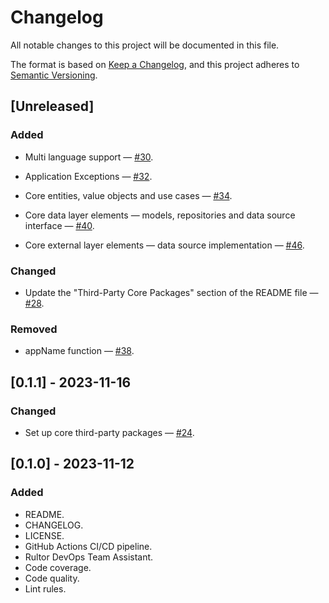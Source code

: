 # Changelog

All notable changes to this project will be documented in this file.

The format is based on [Keep a Changelog](https://keepachangelog.com/en/1.0.0/),
and this project adheres to [Semantic Versioning](https://semver.org/spec/v2.0.0.html).

## [Unreleased]

### Added

- Multi language support —
  [#30](https://github.com/dartoos-dev/astronomy_picture_of_the_day/issues/30).

- Application Exceptions —
 [#32](https://github.com/dartoos-dev/astronomy_picture_of_the_day/issues/32).

- Core entities, value objects and use cases —
 [#34](https://github.com/dartoos-dev/astronomy_picture_of_the_day/issues/34).

- Core data layer elements — models, repositories and data source interface —
  [#40](https://github.com/dartoos-dev/astronomy_picture_of_the_day/issues/40).

- Core external layer elements — data source implementation —
  [#46](https://github.com/dartoos-dev/astronomy_picture_of_the_day/issues/46).

### Changed

- Update the "Third-Party Core Packages" section of the README file —
  [#28](https://github.com/dartoos-dev/astronomy_picture_of_the_day/issues/28).

### Removed

- appName function — [#38](https://github.com/dartoos-dev/astronomy_picture_of_the_day/issues/38).

## [0.1.1] - 2023-11-16

### Changed

- Set up core third-party packages —
  [#24](https://github.com/dartoos-dev/astronomy_picture_of_the_day/issues/24).

## [0.1.0] - 2023-11-12

### Added

- README.
- CHANGELOG.
- LICENSE.
- GitHub Actions CI/CD pipeline.
- Rultor DevOps Team Assistant.
- Code coverage.
- Code quality.
- Lint rules.

